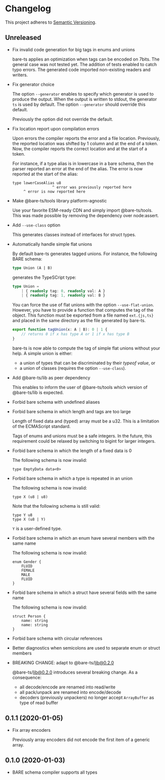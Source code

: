 # Changelog

This project adheres to [Semantic Versioning][semver].

## Unreleased

* Fix invalid code generation for big tags in enums and unions

    bare-ts applies an optimization when tags can be encoded on 7bits.
    The general case was not tested yet.
    The addition of tests enabled to catch typo errors.
    The generated code imported non-existing readers and writers.

* Fix generator choice

    The option `--generator` enables to specify which generator is used to
    produce the output.
    When the output is written to stdout, the generator `ts` is used by
    default.
    The option `--generator` should override this default.

    Previously the option did not override the default.

* Fix location report upon compilation errors

    Upon errors the compiler reports the error and a file location.
    Previously, the reported location was shifted by 1 column and at
    the end of a token.
    Now, the compiler reports the correct location and at the start of a
    token.

    For instance, if a type alias is in lowercase in a bare schema,
    then the parser reported an error at the end of the alias.
    The error is now reported at the start of the alias:

    ```bare
    type lowerCaseAlias u8
                      ^ error was previously reported here
         ^ error is now reported here
    ```

* Make @bare-ts/tools library platform-agnostic

    Use your favorite ESM-ready CDN and simply import @bare-ts/tools.
    This was made possible by removing the dependency over node:assert.

* Add `--use-class` option

    This generates classes instead of interfaces for struct types.

* Automatically handle simple flat unions

    By default bare-ts generates tagged unions.
    For instance, the following BARE schema:

    ```rs
    type Union (A | B)
    ```

    generates the TypeSCript type:

    ```ts
    type Union =
        | { readonly tag: 0, readonly val: A }
        | { readonly tag: 1, readonly val: B }
    ```

    You can force the use of flat unions with the option `--use-flat-union`.
    However, you have to provide a function that computes the tag of the object.
    This function must be exported from a file named `ext.{js,ts}` and placed
    in the same directory as the file generated by bare-ts.

    ```ts
    export function tagUnion(x: A | B): 0 | 1 {
        // returns 0 if x has type A or 1 if x has type B
    }
    ```

    bare-ts is now able to compute the tag of simple flat unions without
    your help. A simple union is either:
    - a union of types that can be discriminated by their *typeof value*, or
    - a union of classes (requires the option `--use-class`).

* Add @bare-ts/lib as peer dependency

    This enables to inform the user of @bare-ts/tools which version of
    @bare-ts/lib is expected.

* Forbid bare schema with undefined aliases

* Forbid bare schema in which length and tags are too large

    Length of fixed data and (typed) array must be a u32.
    This is a limitation of the ECMAScript standard.

    Tags of enums and unions must be a safe integers.
    In the future, this requirement could be relaxed by switching to
    bigint for larger integers.

* Forbid bare schema in which the length of a fixed data is 0

    The following schema is now invalid:

    ```bare
    type EmptyData data<0>
    ```

* Forbid bare schema in which a type is repeated in an union

    The following schema is now invalid:

    ```bare
    type X (u8 | u8)
    ```

    Note that the following schema is still valid:

    ```bare
    type Y u8
    type X (u8 | Y)
    ```

    `Y` is a user-defined type.

* Forbid bare schema in which an enum have several members with the same name

    The following schema is now invalid:

    ```bare
    enum Gender {
        FLUID
        FEMALE
        MALE
        FLUID
    }
    ```

* Forbid bare schema in which a struct have several fields with the same name

    The following schema is now invalid:

    ```bare
    struct Person {
        name: string
        name: string
    }
    ```

* Forbid bare schema with circular references

* Better diagnostics when semicolons are used to separate enum or
    struct members

* BREAKING CHANGE: adapt to @bare-ts/lib@0.2.0

    @bare-ts/lib@0.2.0 introduces several breaking change.
    As a consequence:
    - all decode/encode are renamed into read/write
    - all pack/unpack are renamed into encode/decode
    - decoders (previously unpackers) no longer accept `ArrayBuffer` as 
    type of read buffer

## 0.1.1 (2020-01-05)

* Fix array encoders

    Previously array encoders did not encode the first item of a generic array.

## 0.1.0 (2020-01-03)

* BARE schema compiler supports all types


[semver]: https://semver.org/spec/v2.0.0.html
